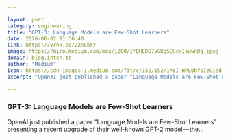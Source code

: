 ```yaml
---

layout: post
category: engineering
title: "GPT-3: Language Models are Few-Shot Learners"
date: 2020-06-02 11:36:40
link: https://vrhk.co/2XnCbXY
image: https://miro.medium.com/max/1200/1*BHEDS7vGKgSEUcxIsuwnDg.jpeg
domain: blog.inten.to
author: "Medium"
icon: https://cdn-images-1.medium.com/fit/c/152/152/1*8I-HPL0bfoIzGied-dzOvA.png
excerpt: "OpenAI just published a paper “Language Models are Few-Shot Learners” presenting a recent upgrade of their well-known GPT-2 model — the…"

---
```


### GPT-3: Language Models are Few-Shot Learners

OpenAI just published a paper “Language Models are Few-Shot Learners” presenting a recent upgrade of their well-known GPT-2 model — the…